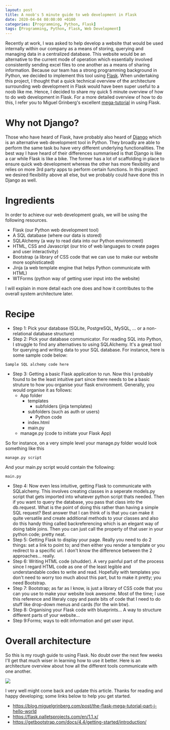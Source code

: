 ```yaml
---
layout: post
title: A noob's 5 minute guide to web development in Flask
date: 2020-04-04 00:00:00 +0100
categories: [Programming, Python, Flask]
tags: [Programming, Python, Flask, Web Development]
---
```


Recently at work, I was asked to help develop a website that would be used internally within our company as a means of storing, querying and managing data in a centralized database. This website would be an alternative to the current mode of operation which essentially involved consistently sending excel files to one another as a means of sharing information. Because our team has a strong programming background in Python, we decided to implement this tool using [Flask](https://flask.palletsprojects.com/en/1.1.x/). When undertaking this project, I thought that a quick technical overview of the architecture surrounding web development in Flask would have been super useful to a noob like me. Hence, I decided to share my quick 5 minute overview of how to do web development in Flask. For a more detailed overview of how to do this, I refer you to Miguel Grinberg's excellent [mega-tutorial](https://blog.miguelgrinberg.com/post/the-flask-mega-tutorial-part-i-hello-world) in using Flask. 

# Why not Django?

Those who have heard of Flask, have probably also heard of [Django](https://www.djangoproject.com/) which is an alternative web development tool in Python. They broadly are able to perform the same task bu have very different underlying functionalities. The best way I have heard of their differences summarised is that Django is like a car while Flask is like a bike. The former has a lot of scaffolding in place to ensure quick web development whereas the other has more flexibility and relies on more 3rd party apps to perform certain functions. In this project we desired flexibility above all else, but we probably could have done this in Django as well.

# Ingredients

In order to achieve our web development goals, we will be using the following resources.

* Flask (our Python web development tool)
* A SQL database (where our data is stored)
* SQLAlchemy (a way to read data into our Python environment)
* HTML, CSS and Javascript (our trio of web languages to create pages and user interactivity)
* Bootstrap (a library of CSS code that we can use to make our website more sophisticated)
* Jinja (a web template engine that helps Python communicate with HTML)
* WTForms (python way of getting user input into the website)

 I will explain in more detail each one does and how it contributes to the overall system architecture later.

# Recipe

* Step 1: Pick your database (SQLite, PostgreSQL, MySQL, ... or a non-relational database structure)
* Step 2: Pick your database communicator. For reading SQL into Python, I struggle to find any alternatives to using SQLAlchemy. It's a great tool for querying and writing data to your SQL database. For instance, here is some sample code below:

`
Sample SQL alchemy code here
`

* Step 3: Getting a basic Flask application to run. Now this I probably found to be the least intuitive part since there needs to be a basic struture to how you organise your flask environment. Generally, you would organise it as follows:
	* App folder
		* templates
			* subfolders (jinja templates)
		* subfolders (such as auth or users)
			* Python code
		* index.html
		* main.py
	* manage.py (code to initiate your Flask App)

So for instance, on a very simple level your manage.py folder would look something like this

`
manage.py script
`

And your main.py script would contain the following:

`
main.py
`
* Step 4:  Now even less intuitive, getting Flask to communicate with SQLalchemy. This involves creating classes in a seperate models.py script that gets imported into whatever python script thats needed. Then if you want to query the database, you pass that class into the db.request. What is the point of doing this rather than having a simple SQL request? Best answer that I can think of is that you can make it quite versatile and create additional methods to your classes and also do this handy thing called backreferencing which is an elegant way of doing table joins. Then you can just call the property of that user in your python code; pretty neat. 
* Step 5: Getting Flask to display your page. Really you need to do 2 things: set a link to point to; and then either you render a template or you redirect to a specific url. I don't know the difference between the 2 approaches... really. 
* Step 6: Writing HTML code (shudder). A very painful part of the process since I regard HTML code as one of the least legible and understandable codes to write and read. Hopefully with templates you don't need to worry too much about this part, but to make it pretty; you need Bootstrap.
* Step 7: Bootstrap; as far as I know, is just a library of CSS code that you can you use to make your website look awesome. Most of the time; I use this reference and literaly copy and paste bits of code that I need to do stuff like drop-down menus and cards (for the win btw). 
* Step 8: Organising your Flask code with blueprints... A way to structure different parts of your website...
* Step 9:Forms; ways to edit information and get user input. 


# Overall architecture

So this is my rough guide to using Flask. No doubt over the next few weeks I'll get that much wiser in learning how to use it better. Here is an architecture overview about how all the different tools communicate with one another. 

![](https://devopedia.org/images/article/140/9072.1547744489.png)

I very well might come back and update this article. Thanks for reading and happy developing; some links below to help you get started.

* https://blog.miguelgrinberg.com/post/the-flask-mega-tutorial-part-i-hello-world
* https://flask.palletsprojects.com/en/1.1.x/
* https://getbootstrap.com/docs/4.4/getting-started/introduction/